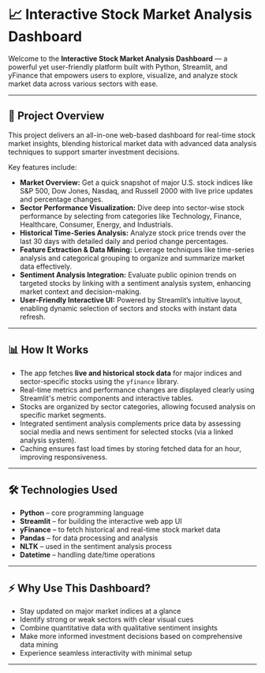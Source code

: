 # 📈 Interactive Stock Market Analysis Dashboard

Welcome to the **Interactive Stock Market Analysis Dashboard** — a powerful yet user-friendly platform built with Python, Streamlit, and yFinance that empowers users to explore, visualize, and analyze stock market data across various sectors with ease.

---

## 🚀 Project Overview

This project delivers an all-in-one web-based dashboard for real-time stock market insights, blending historical market data with advanced data analysis techniques to support smarter investment decisions.

Key features include:

- **Market Overview:** Get a quick snapshot of major U.S. stock indices like S&P 500, Dow Jones, Nasdaq, and Russell 2000 with live price updates and percentage changes.
- **Sector Performance Visualization:** Dive deep into sector-wise stock performance by selecting from categories like Technology, Finance, Healthcare, Consumer, Energy, and Industrials.
- **Historical Time-Series Analysis:** Analyze stock price trends over the last 30 days with detailed daily and period change percentages.
- **Feature Extraction & Data Mining:** Leverage techniques like time-series analysis and categorical grouping to organize and summarize market data effectively.
- **Sentiment Analysis Integration:** Evaluate public opinion trends on targeted stocks by linking with a sentiment analysis system, enhancing market context and decision-making.
- **User-Friendly Interactive UI:** Powered by Streamlit’s intuitive layout, enabling dynamic selection of sectors and stocks with instant data refresh.

---

## 📊 How It Works

- The app fetches **live and historical stock data** for major indices and sector-specific stocks using the `yfinance` library.
- Real-time metrics and performance changes are displayed clearly using Streamlit's metric components and interactive tables.
- Stocks are organized by sector categories, allowing focused analysis on specific market segments.
- Integrated sentiment analysis complements price data by assessing social media and news sentiment for selected stocks (via a linked analysis system).
- Caching ensures fast load times by storing fetched data for an hour, improving responsiveness.

---

## 🛠️ Technologies Used

- **Python** – core programming language  
- **Streamlit** – for building the interactive web app UI  
- **yFinance** – to fetch historical and real-time stock market data  
- **Pandas** – for data processing and analysis  
- **NLTK** – used in the sentiment analysis process  
- **Datetime** – handling date/time operations  

---

## ⚡ Why Use This Dashboard?

- Stay updated on major market indices at a glance  
- Identify strong or weak sectors with clear visual cues  
- Combine quantitative data with qualitative sentiment insights  
- Make more informed investment decisions based on comprehensive data mining  
- Experience seamless interactivity with minimal setup  

---
